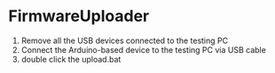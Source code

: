 # FirmwareUploader

1. Remove all the USB devices connected to the testing PC
2. Connect the Arduino-based device to the testing PC via USB cable
3. double click the upload.bat
